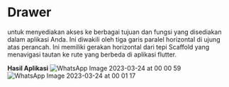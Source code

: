 # Drawer
untuk menyediakan akses ke berbagai tujuan dan fungsi yang disediakan dalam aplikasi 
Anda. Ini diwakili oleh tiga garis paralel horizontal di ujung atas perancah. Ini memiliki 
gerakan horizontal dari tepi Scaffold yang menavigasi tautan ke rute yang berbeda di 
aplikasi flutter.

**Hasil Aplikasi**
![WhatsApp Image 2023-03-24 at 00 00 59](https://user-images.githubusercontent.com/114218228/227303856-f6c6f264-4656-4d82-8d58-9c2aabe891d1.jpeg)
![WhatsApp Image 2023-03-24 at 00 01 17](https://user-images.githubusercontent.com/114218228/227303841-553a646c-c9e1-434f-bfea-cbb5c9a8b6d8.jpeg)

